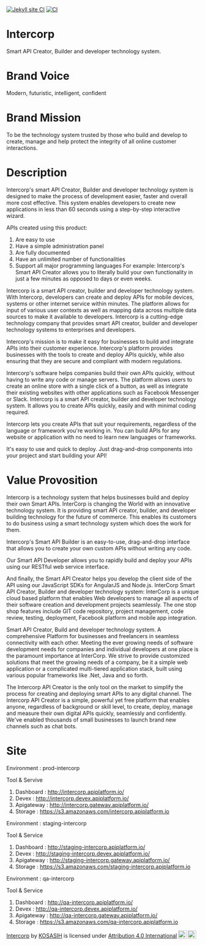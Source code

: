 [![Jekyll site CI](https://github.com/KOSASIH/Intercorp/actions/workflows/jekyll-docker.yml/badge.svg)](https://github.com/KOSASIH/Intercorp/actions/workflows/jekyll-docker.yml)
[![CI](https://github.com/KOSASIH/Intercorp/actions/workflows/blank.yml/badge.svg)](https://github.com/KOSASIH/Intercorp/actions/workflows/blank.yml)


# Intercorp

Smart API Creator, Builder and developer technology system.

# Brand Voice

Modern, futuristic, intelligent, confident

# Brand Mission

To be the technology system trusted by those who build and develop to create, manage and help protect the integrity of all online customer interactions.

# Description

Intercorp's smart API Creator, Builder and developer technology system is designed to make the process of development easier, faster and overall more cost effective. This system enables developers to create new applications in less than 60 seconds using a step-by-step interactive wizard.

APIs created using this product:

1. Are easy to use
2. Have a simple administration panel
3. Are fully documented
4. Have an unlimited number of functionalities
5. Support all major programming languages For example: Intercorp's Smart API Creator allows you to literally build your own functionality in just a few minutes as opposed to days or even weeks.

Intercorp is a smart API creator, builder and developer technology system. With Intercorp, developers can create and deploy APIs for mobile devices, systems or other internet service within minutes. The platform allows for input of various user contexts as well as mapping data across multiple data sources to make it available to developers.
Intercorp is a cutting-edge technology company that provides smart API creator, builder and developer technology systems to enterprises and developers.

Intercorp's mission is to make it easy for businesses to build and integrate APIs into their customer experience. Intercorp's platform provides businesses with the tools to create and deploy APIs quickly, while also ensuring that they are secure and compliant with modern regulations.

Intercorp's software helps companies build their own APIs quickly, without having to write any code or manage servers. The platform allows users to create an online store with a single click of a button, as well as integrate their existing websites with other applications such as Facebook Messenger or Slack.
Intercorp is a smart API creator, builder and developer technology system. It allows you to create APIs quickly, easily and with minimal coding required.

Intercorp lets you create APIs that suit your requirements, regardless of the language or framework you're working in. You can build APIs for any website or application with no need to learn new languages or frameworks.

It's easy to use and quick to deploy. Just drag-and-drop components into your project and start building your API!

# Value Provosition

Intercorp is a technology system that helps businesses build and deploy their own Smart APIs.
InterCorp is changing the World with an innovative technology system. It is providing smart API creator, builder, and developer building technology for the future of commerce. This enables its customers to do business using a smart technology system which does the work for them.

Intercorp's Smart API Builder is an easy-to-use, drag-and-drop interface that allows you to create your own custom APIs without writing any code.

Our Smart API Developer allows you to rapidly build and deploy your APIs using our RESTful web service interface.

And finally, the Smart API Creator helps you develop the client side of the API using our JavaScript SDKs for AngularJS and Node.js.
InterCorp Smart API Creator, Builder and developer technology system: InterCorp is a unique cloud based platform that enables Web developers to manage all aspects of their software creation and development projects seamlessly. The one stop shop features include GIT code repository, project management, code review, testing, deployment, Facebook platform and mobile app integration.

Smart API Creator, Build and developer technology system. A comprehensive Platform for businesses and freelancers in seamless connectivity with each other. Meeting the ever growing needs of software development needs for companies and individual developers at one place is the paramount importance at InterCorp. We strive to provide customized solutions that meet the growing needs of a company, be it a simple web application or a complicated multi-tiered application stack, built using various popular frameworks like .Net, Java and so forth.

The Intercorp API Creator is the only tool on the market to simplify the process for creating and deploying smart APIs to any digital channel. The Intercorp API Creator is a simple, powerful yet free platform that enables anyone, regardless of background or skill level, to create, deploy, manage and measure their own digital APIs quickly, seamlessly and confidently. We've enabled thousands of small businesses to launch brand new channels such as chat bots.

# Site

Environment : prod-intercorp

Tool & Servive

1. Dashboard : http://intercorp.apiplatform.io/
2. Devex : http://intercorp.devex.apiplatform.io/
3. Apigateway : http://intercorp.gateway.apiplatform.io/
4. Storage : https://s3.amazonaws.com/intercorp.apiplatform.io

Environment : staging-intercorp

Tool & Service

1. Dashboard : http://staging-intercorp.apiplatform.io/
2. Devex : http://staging-intercorp.devex.apiplatform.io/
3. Apigateway : http://staging-intercorp.gateway.apiplatform.io/
4. Storage : https://s3.amazonaws.com/staging-intercorp.apiplatform.io

Environment : qa-intercorp

Tool & Service

1. Dashboard : http://qa-intercorp.apiplatform.io/
2. Devex : http://qa-intercorp.devex.apiplatform.io/
3. Apigateway : http://qa-intercorp.gateway.apiplatform.io/
4. Storage : https://s3.amazonaws.com/qa-intercorp.apiplatform.io

<p xmlns:cc="http://creativecommons.org/ns#" xmlns:dct="http://purl.org/dc/terms/"><a property="dct:title" rel="cc:attributionURL" href="https://github.com/KOSASIH/Intercorp">Intercorp</a> by <a rel="cc:attributionURL dct:creator" property="cc:attributionName" href="https://github.com/KOSASIH">KOSASIH</a> is licensed under <a href="http://creativecommons.org/licenses/by/4.0/?ref=chooser-v1" target="_blank" rel="license noopener noreferrer" style="display:inline-block;">Attribution 4.0 International<img style="height:22px!important;margin-left:3px;vertical-align:text-bottom;" src="https://mirrors.creativecommons.org/presskit/icons/cc.svg?ref=chooser-v1"><img style="height:22px!important;margin-left:3px;vertical-align:text-bottom;" src="https://mirrors.creativecommons.org/presskit/icons/by.svg?ref=chooser-v1"></a></p>
